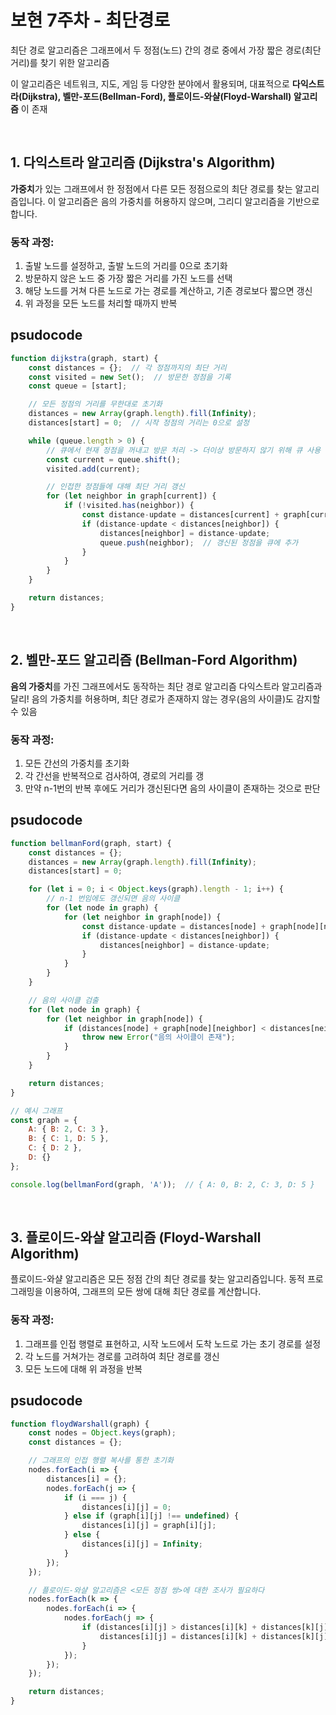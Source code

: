# 보현 7주차 - 최단경로

최단 경로 알고리즘은 그래프에서 두 정점(노드) 간의 경로 중에서 가장 짧은 경로(최단거리)를 찾기 위한 알고리즘

이 알고리즘은 네트워크, 지도, 게임 등 다양한 분야에서 활용되며, 대표적으로 **다익스트라(Dijkstra), 벨만-포드(Bellman-Ford), 플로이드-와샬(Floyd-Warshall) 알고리즘** 이 존재

<br>

## 1. 다익스트라 알고리즘 (Dijkstra's Algorithm)

**가중치**가 있는 그래프에서 한 정점에서 다른 모든 정점으로의 최단 경로를 찾는 알고리즘입니다. 이 알고리즘은 음의 가중치를 허용하지 않으며, 그리디 알고리즘을 기반으로 합니다.

### 동작 과정:
1. 출발 노드를 설정하고, 출발 노드의 거리를 0으로 초기화
2. 방문하지 않은 노드 중 가장 짧은 거리를 가진 노드를 선택
3. 해당 노드를 거쳐 다른 노드로 가는 경로를 계산하고, 기존 경로보다 짧으면 갱신
4. 위 과정을 모든 노드를 처리할 때까지 반복


## psudocode
```JavaScript
function dijkstra(graph, start) {
    const distances = {};  // 각 정점까지의 최단 거리
    const visited = new Set();  // 방문한 정점을 기록
    const queue = [start];  

    // 모든 정점의 거리를 무한대로 초기화
    distances = new Array(graph.length).fill(Infinity);
    distances[start] = 0;  // 시작 정점의 거리는 0으로 설정

    while (queue.length > 0) {
        // 큐에서 현재 정점을 꺼내고 방문 처리 -> 더이상 방문하지 않기 위해 큐 사용 필수
        const current = queue.shift();
        visited.add(current);

        // 인접한 정점들에 대해 최단 거리 갱신
        for (let neighbor in graph[current]) {
            if (!visited.has(neighbor)) {
                const distance-update = distances[current] + graph[current][neighbor];
                if (distance-update < distances[neighbor]) {
                    distances[neighbor] = distance-update;
                    queue.push(neighbor);  // 갱신된 정점을 큐에 추가
                }
            }
        }
    }

    return distances;
}

```

<br>

## 2. 벨만-포드 알고리즘 (Bellman-Ford Algorithm)

**음의 가중치**를 가진 그래프에서도 동작하는 최단 경로 알고리즘
다익스트라 알고리즘과 달리! 음의 가중치를 허용하며, 최단 경로가 존재하지 않는 경우(음의 사이클)도 감지할 수 있음

### 동작 과정:
1. 모든 간선의 가중치를 초기화
2. 각 간선을 반복적으로 검사하여, 경로의 거리를 갱
3. 만약 n-1번의 반복 후에도 거리가 갱신된다면 음의 사이클이 존재하는 것으로 판단

## psudocode
```JavaScript
function bellmanFord(graph, start) {
    const distances = {};  
    distances = new Array(graph.length).fill(Infinity);
    distances[start] = 0;  

    for (let i = 0; i < Object.keys(graph).length - 1; i++) { 
        // n-1 번임에도 갱신되면 음의 사이클
        for (let node in graph) {
            for (let neighbor in graph[node]) {
                const distance-update = distances[node] + graph[node][neighbor];
                if (distance-update < distances[neighbor]) {
                    distances[neighbor] = distance-update;
                }
            }
        }
    }

    // 음의 사이클 검출
    for (let node in graph) {
        for (let neighbor in graph[node]) {
            if (distances[node] + graph[node][neighbor] < distances[neighbor]) {
                throw new Error("음의 사이클이 존재");
            }
        }
    }

    return distances;
}

// 예시 그래프
const graph = {
    A: { B: 2, C: 3 },
    B: { C: 1, D: 5 },
    C: { D: 2 },
    D: {}
};

console.log(bellmanFord(graph, 'A'));  // { A: 0, B: 2, C: 3, D: 5 }


```

<br>

## 3. 플로이드-와샬 알고리즘 (Floyd-Warshall Algorithm)

플로이드-와샬 알고리즘은 모든 정점 간의 최단 경로를 찾는 알고리즘입니다. 동적 프로그래밍을 이용하여, 그래프의 모든 쌍에 대해 최단 경로를 계산합니다.

### 동작 과정:
1. 그래프를 인접 행렬로 표현하고, 시작 노드에서 도착 노드로 가는 초기 경로를 설정
2. 각 노드를 거쳐가는 경로를 고려하여 최단 경로를 갱신
3. 모든 노드에 대해 위 과정을 반복


## psudocode
```JavaScript
function floydWarshall(graph) {
    const nodes = Object.keys(graph);
    const distances = {};

    // 그래프의 인접 행렬 복사를 통한 초기화
    nodes.forEach(i => {
        distances[i] = {};
        nodes.forEach(j => {
            if (i === j) {
                distances[i][j] = 0;
            } else if (graph[i][j] !== undefined) {
                distances[i][j] = graph[i][j];
            } else {
                distances[i][j] = Infinity;
            }
        });
    });

    // 플로이드-와샬 알고리즘은 <모든 정점 쌍>에 대한 조사가 필요하다
    nodes.forEach(k => {
        nodes.forEach(i => {
            nodes.forEach(j => {
                if (distances[i][j] > distances[i][k] + distances[k][j]) {
                    distances[i][j] = distances[i][k] + distances[k][j];
                }
            });
        });
    });

    return distances;
}

```